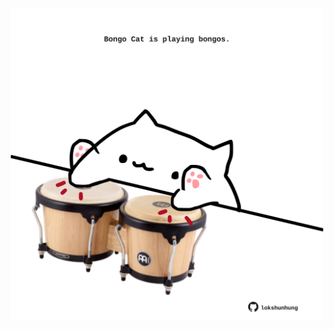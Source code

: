 <!-- built at 27/06/2022, 18:01:05 UTC -->
<p align="center">
  <img width="500" height="500" src="./ReadmeImage.svg">
</p>
